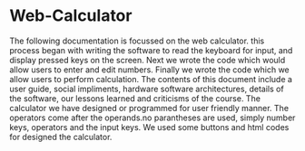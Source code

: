 # Web-Calculator
 The following documentation is focussed on the  web calculator. this process began with writing the software to read  the keyboard for input, and display pressed keys on the screen. Next we  wrote the code which would allow users to enter and edit numbers. Finally we wrote the code  which we allow users to perform calculation. The contents of this document include a user guide, social impliments, hardware software architectures, details of the software, our lessons learned and criticisms of the course. The calculator we have designed or programmed for user friendly manner. The operators come after the operands.no parantheses are used, simply number keys, operators  and the input keys. We used some buttons and html codes for designed the calculator.
